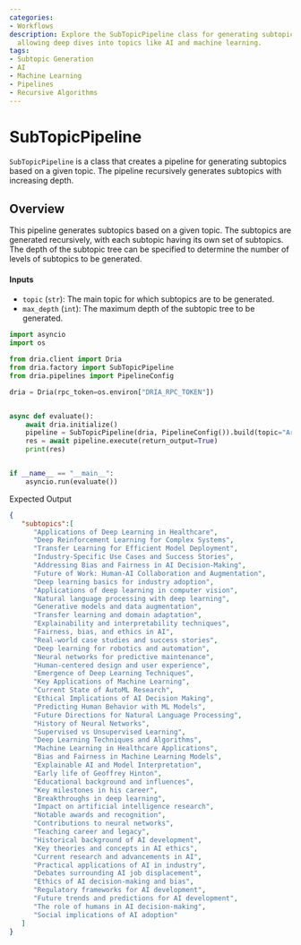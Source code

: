 ```yaml
---
categories:
- Workflows
description: Explore the SubTopicPipeline class for generating subtopics recursively,
  allowing deep dives into topics like AI and machine learning.
tags:
- Subtopic Generation
- AI
- Machine Learning
- Pipelines
- Recursive Algorithms
---
```


# SubTopicPipeline

`SubTopicPipeline` is a class that creates a pipeline for generating subtopics based on a given topic. The pipeline recursively generates subtopics with increasing depth.

## Overview

This pipeline generates subtopics based on a given topic. The subtopics are generated recursively, with each subtopic having its own set of subtopics. The depth of the subtopic tree can be specified to determine the number of levels of subtopics to be generated.

#### Inputs

- `topic` (`str`): The main topic for which subtopics are to be generated.
- `max_depth` (`int`): The maximum depth of the subtopic tree to be generated.


```python
import asyncio
import os

from dria.client import Dria
from dria.factory import SubTopicPipeline
from dria.pipelines import PipelineConfig

dria = Dria(rpc_token=os.environ["DRIA_RPC_TOKEN"])


async def evaluate():
    await dria.initialize()
    pipeline = SubTopicPipeline(dria, PipelineConfig()).build(topic="Artificial Intelligence", max_depth=2)
    res = await pipeline.execute(return_output=True)
    print(res)


if __name__ == "__main__":
    asyncio.run(evaluate())
```

Expected Output

```json
{
   "subtopics":[
      "Applications of Deep Learning in Healthcare",
      "Deep Reinforcement Learning for Complex Systems",
      "Transfer Learning for Efficient Model Deployment",
      "Industry-Specific Use Cases and Success Stories",
      "Addressing Bias and Fairness in AI Decision-Making",
      "Future of Work: Human-AI Collaboration and Augmentation",
      "Deep learning basics for industry adoption",
      "Applications of deep learning in computer vision",
      "Natural language processing with deep learning",
      "Generative models and data augmentation",
      "Transfer learning and domain adaptation",
      "Explainability and interpretability techniques",
      "Fairness, bias, and ethics in AI",
      "Real-world case studies and success stories",
      "Deep learning for robotics and automation",
      "Neural networks for predictive maintenance",
      "Human-centered design and user experience",
      "Emergence of Deep Learning Techniques",
      "Key Applications of Machine Learning",
      "Current State of AutoML Research",
      "Ethical Implications of AI Decision Making",
      "Predicting Human Behavior with ML Models",
      "Future Directions for Natural Language Processing",
      "History of Neural Networks",
      "Supervised vs Unsupervised Learning",
      "Deep Learning Techniques and Algorithms",
      "Machine Learning in Healthcare Applications",
      "Bias and Fairness in Machine Learning Models",
      "Explainable AI and Model Interpretation",
      "Early life of Geoffrey Hinton",
      "Educational background and influences",
      "Key milestones in his career",
      "Breakthroughs in deep learning",
      "Impact on artificial intelligence research",
      "Notable awards and recognition",
      "Contributions to neural networks",
      "Teaching career and legacy",
      "Historical background of AI development",
      "Key theories and concepts in AI ethics",
      "Current research and advancements in AI",
      "Practical applications of AI in industry",
      "Debates surrounding AI job displacement",
      "Ethics of AI decision-making and bias",
      "Regulatory frameworks for AI development",
      "Future trends and predictions for AI development",
      "The role of humans in AI decision-making",
      "Social implications of AI adoption"
   ]
}
```